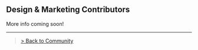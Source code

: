 ## Design & Marketing Contributors

More info coming soon!

---

> <a href="/">> Back to Community</a>
